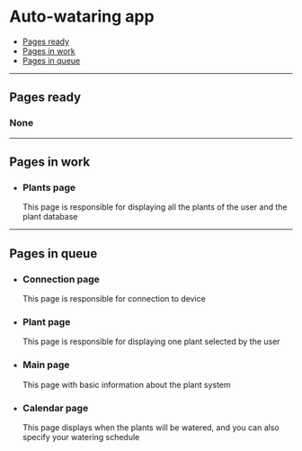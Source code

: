 <div>
    <h1>Auto-wataring app</h1>
    <div>
        <ul>
            <li>
                <a href='#pages_ready'>Pages ready</a>
            </li>
            <li>
                <a href='#pages_in_work'>Pages in work</a>
            </li>
            <li>
                <a href='#pages_in_queue'>Pages in queue</a>
            </li>
        </ul>
    </div>
    <hr>
    <div>
        <h2>Pages ready</h2>
        <h3>None</h3>
    </div>
    <hr>
    <div>
        <h2>Pages in work</h2>
        <ul>
            <li>
            <div>
                <h3>
                Plants page
                </h3>
                <div>
                This page is responsible for displaying all the plants of the user and the plant database 
                </div>
            </div>
            </li>
        </ul>
    </div>
    <hr>
    <div>
        <h2>Pages in queue</h2>
        <ul>
            <li>
                <div>
                    <h3>
                        Connection page
                    </h3>
                    <div>
                        This page is responsible for connection to device 
                    </div>
                </div>
            </li>
            <li>
                <div>
                    <h3>
                        Plant page
                    </h3>
                    <div>
                        This page is responsible for displaying one plant selected by the user
                    </div>
                </div>
            </li>
            <li>
                <div>
                    <h3>
                        Main page
                    </h3>
                    <div>
                        This page with basic information about the plant system 
                    </div>
                </div>
            </li>
            <li>
                <div>
                    <h3>
                        Calendar page
                    </h3>
                    <div>
                        This page displays when the plants will be watered, and you can also specify your watering schedule
                    </div>
                </div>
            </li>
        </ul>
    </div>
</div>
